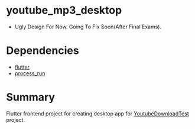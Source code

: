 # youtube_mp3_desktop

- Ugly Design For Now. Going To Fix Soon(After Final Exams).

# Dependencies
- [flutter](https://docs.flutter.dev/get-started/install)
- [process_run](https://pub.dev/packages/process_run)

# Summary
Flutter frontend project for creating desktop app for [YoutubeDownloadTest](https://github.com/HBA114/YoutubeDownloadTest) project.
